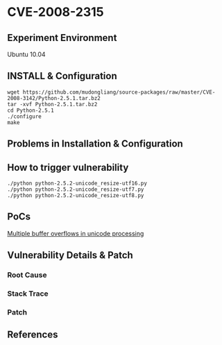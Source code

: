 # CVE-2008-2315

## Experiment Environment

Ubuntu 10.04

## INSTALL & Configuration

```
wget https://github.com/mudongliang/source-packages/raw/master/CVE-2008-3142/Python-2.5.1.tar.bz2
tar -xvf Python-2.5.1.tar.bz2
cd Python-2.5.1
./configure
make
```

## Problems in Installation & Configuration


## How to trigger vulnerability

```
./python python-2.5.2-unicode_resize-utf16.py
./python python-2.5.2-unicode_resize-utf7.py
./python python-2.5.2-unicode_resize-utf8.py
```

## PoCs

[Multiple buffer overflows in unicode processing](https://bugs.python.org/issue2620)

## Vulnerability Details & Patch

### Root Cause

### Stack Trace

### Patch

## References
